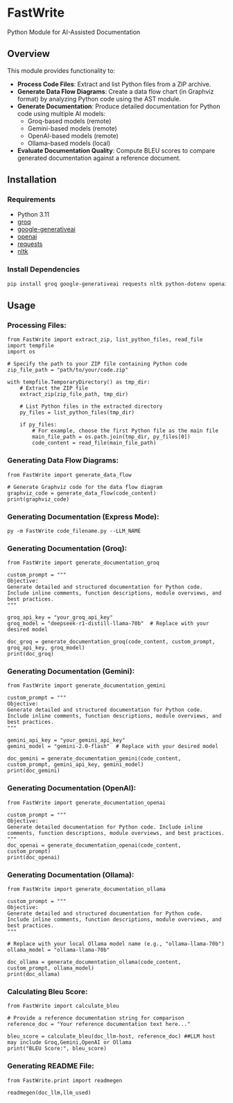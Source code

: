 # FastWrite
Python Module for AI-Assisted Documentation

## Overview
This module provides functionality to:
- **Process Code Files**: Extract and list Python files from a ZIP archive.
- **Generate Data Flow Diagrams**: Create a data flow chart (in Graphviz format) by analyzing Python code using the AST module.
- **Generate Documentation**: Produce detailed documentation for Python code using multiple AI models:
  - Groq-based models (remote)
  - Gemini-based models (remote)
  - OpenAI-based models (remote)
  - Ollama-based models (local)
- **Evaluate Documentation Quality**: Compute BLEU scores to compare generated documentation against a reference document.


## Installation

### Requirements
- Python 3.11
- [groq](https://pypi.org/project/groq/)
- [google-generativeai](https://pypi.org/project/google-generativeai/)
- [openai](https://pypi.org/project/openai/)
- [requests](https://pypi.org/project/requests/)
- [nltk](https://pypi.org/project/nltk/)

### Install Dependencies
```bash
pip install groq google-generativeai requests nltk python-dotenv openai
```

## Usage

### Processing Files:
```
from FastWrite import extract_zip, list_python_files, read_file
import tempfile
import os

# Specify the path to your ZIP file containing Python code
zip_file_path = "path/to/your/code.zip"

with tempfile.TemporaryDirectory() as tmp_dir:
    # Extract the ZIP file
    extract_zip(zip_file_path, tmp_dir)
    
    # List Python files in the extracted directory
    py_files = list_python_files(tmp_dir)
    
    if py_files:
        # For example, choose the first Python file as the main file
        main_file_path = os.path.join(tmp_dir, py_files[0])
        code_content = read_file(main_file_path)

```

### Generating Data Flow Diagrams:

```
from FastWrite import generate_data_flow

# Generate Graphviz code for the data flow diagram
graphviz_code = generate_data_flow(code_content)
print(graphviz_code)

```

### Generating Documentation (Express Mode):
```
py -m FastWrite code_filename.py --LLM_NAME
```


### Generating Documentation (Groq):

```
from FastWrite import generate_documentation_groq

custom_prompt = """
Objective:
Generate detailed and structured documentation for Python code. Include inline comments, function descriptions, module overviews, and best practices.
"""

groq_api_key = "your_groq_api_key"
groq_model = "deepseek-r1-distill-llama-70b"  # Replace with your desired model

doc_groq = generate_documentation_groq(code_content, custom_prompt, groq_api_key, groq_model)
print(doc_groq)

```

### Generating Documentation (Gemini):

```
from FastWrite import generate_documentation_gemini

custom_prompt = """
Objective:
Generate detailed and structured documentation for Python code. Include inline comments, function descriptions, module overviews, and best practices.
"""

gemini_api_key = "your_gemini_api_key"
gemini_model = "gemini-2.0-flash"  # Replace with your desired model

doc_gemini = generate_documentation_gemini(code_content, custom_prompt, gemini_api_key, gemini_model)
print(doc_gemini)

```

### Generating Documentation (OpenAI):

```
from FastWrite import generate_documentation_openai

custom_prompt = """
Objective:
Generate detailed documentation for Python code. Include inline comments, function descriptions, module overviews, and best practices.
"""
doc_openai = generate_documentation_openai(code_content, custom_prompt)
print(doc_openai)

```

### Generating Documentation (Ollama):

```
from FastWrite import generate_documentation_ollama

custom_prompt = """
Objective:
Generate detailed and structured documentation for Python code. Include inline comments, function descriptions, module overviews, and best practices.
"""

# Replace with your local Ollama model name (e.g., "ollama-llama-70b")
ollama_model = "ollama-llama-70b"

doc_ollama = generate_documentation_ollama(code_content, custom_prompt, ollama_model)
print(doc_ollama)

```

### Calculating Bleu Score:

```
from FastWrite import calculate_bleu

# Provide a reference documentation string for comparison
reference_doc = "Your reference documentation text here..."

bleu_score = calculate_bleu(doc_llm-host, reference_doc) ##LLM host may include Groq,Gemini,OpenAI or Ollama
print("BLEU Score:", bleu_score)

```

### Generating README File:

```
from FastWrite.print import readmegen

readmegen(doc_llm,llm_used)
```